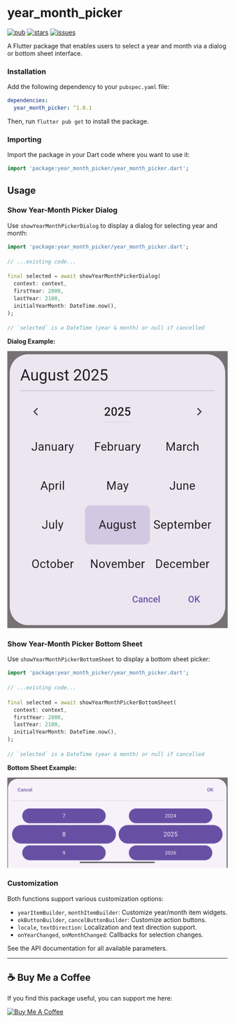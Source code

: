 # year_month_picker
[![pub](https://img.shields.io/pub/v/year_month_picker?label=pub&logo=dart)](https://pub.dev/packages/year_month_picker/install)
[![stars](https://img.shields.io/github/stars/PhiLongDo/year_month_picker?logo=github)](https://github.com/PhiLongDo/year_month_picker)
[![issues](https://img.shields.io/github/issues/PhiLongDo/year_month_picker?logo=github)](https://github.com/PhiLongDo/year_month_picker/issues) 

A Flutter package that enables users to select a year and month via a dialog or bottom sheet interface.

### Installation

Add the following dependency to your `pubspec.yaml` file:

```yaml
dependencies:
  year_month_picker: ^1.0.1
```

Then, run `flutter pub get` to install the package.

### Importing

Import the package in your Dart code where you want to use it:

```dart
import 'package:year_month_picker/year_month_picker.dart';
```

## Usage

### Show Year-Month Picker Dialog

Use `showYearMonthPickerDialog` to display a dialog for selecting year and month:

```dart
import 'package:year_month_picker/year_month_picker.dart';

// ...existing code...

final selected = await showYearMonthPickerDialog(
  context: context,
  firstYear: 2000,
  lastYear: 2100,
  initialYearMonth: DateTime.now(),
);

// `selected` is a DateTime (year & month) or null if cancelled
```

**Dialog Example:**

![Dialog Screenshot](https://github.com/PhiLongDo/year_month_picker/blob/main/Screenshot/Screenshot_dialog.PNG?raw=true)

### Show Year-Month Picker Bottom Sheet

Use `showYearMonthPickerBottomSheet` to display a bottom sheet picker:

```dart
import 'package:year_month_picker/year_month_picker.dart';

// ...existing code...

final selected = await showYearMonthPickerBottomSheet(
  context: context,
  firstYear: 2000,
  lastYear: 2100,
  initialYearMonth: DateTime.now(),
);

// `selected` is a DateTime (year & month) or null if cancelled
```

**Bottom Sheet Example:**

![Bottom Sheet Screenshot](https://github.com/PhiLongDo/year_month_picker/blob/main/Screenshot/Screenshot_bottom_sheet.PNG?raw=true)

### Customization

Both functions support various customization options:
- `yearItemBuilder`, `monthItemBuilder`: Customize year/month item widgets.
- `okButtonBuilder`, `cancelButtonBuilder`: Customize action buttons.
- `locale`, `textDirection`: Localization and text direction support.
- `onYearChanged`, `onMonthChanged`: Callbacks for selection changes.

See the API documentation for all available parameters.

---

## ☕ Buy Me a Coffee

If you find this package useful, you can support me here:

[![Buy Me A Coffee](https://img.buymeacoffee.com/button-api/?text=Buy%20me%20a%20coffee&slug=dplong&button_colour=FFDD00&font_colour=000000&font_family=Cookie&outline_colour=000000&coffee_colour=ffffff)](https://buymeacoffee.com/dplong)

